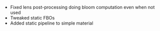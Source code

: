 - Fixed lens post-processing doing bloom computation even when not used
- Tweaked static FBOs
- Added static pipeline to simple material
